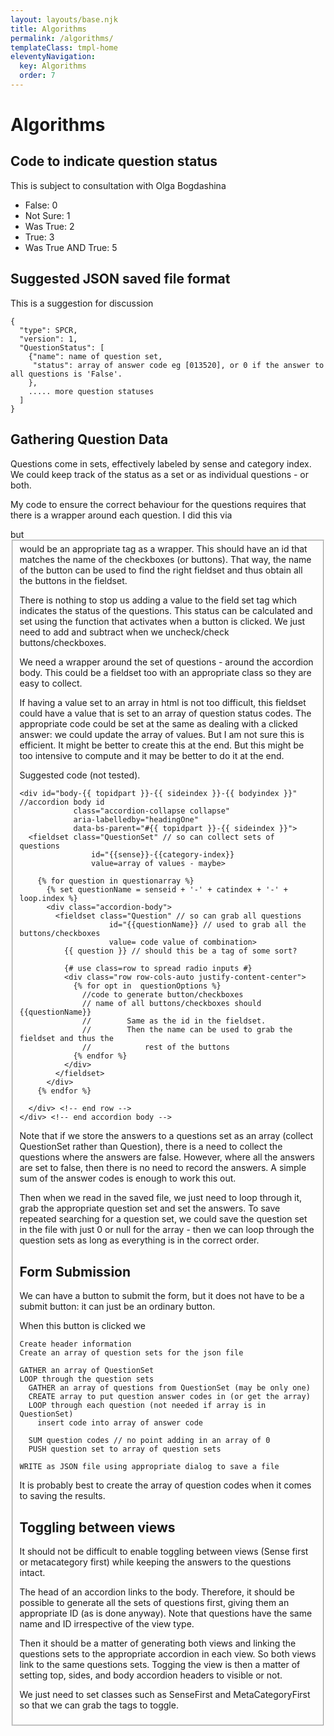 ```yaml
---
layout: layouts/base.njk
title: Algorithms
permalink: /algorithms/
templateClass: tmpl-home
eleventyNavigation:
  key: Algorithms
  order: 7
---
```

# Algorithms
## Code to indicate question status
This is subject to consultation with Olga Bogdashina
- False: 0
- Not Sure: 1
- Was True: 2
- True: 3
- Was True AND True: 5

## Suggested JSON saved file format
This is a suggestion for discussion

```
{
  "type": SPCR,
  "version": 1,
  "QuestionStatus": [
    {"name": name of question set,
     "status": array of answer code eg [013520], or 0 if the answer to all questions is 'False'.
    },
    ..... more question statuses
  ]
}
```

## Gathering Question Data
Questions come in sets, effectively labeled by sense and category index. We could keep track of the status as a set or as individual questions - or both.

My code to ensure the correct behaviour for the questions requires that there is a wrapper around each question. I did this via <form> but <fieldset> would be an appropriate tag as a wrapper. This should have an id that matches the name of the checkboxes (or buttons). That way, the name of the button can be used to find the right fieldset and thus obtain all the buttons in the fieldset.

There is nothing to stop us adding a value to the field set tag which indicates the status of the questions. This status can be calculated and set using the function that activates when a button is clicked. We just need to add and subtract when we uncheck/check buttons/checkboxes.

We need a wrapper around the set of questions - around the accordion body. This could be a fieldset too with an appropriate class so they are easy to collect.

If having a value set to an array in html is not too difficult, this fieldset could have a value that is set to an array of question status codes. The appropriate code could be set at the same as dealing with a clicked answer: we could update the array of values. But I am not sure this is efficient. It might be better to create this at the end. But this might be too intensive to compute and it may be better to do it at the end.

Suggested code (not tested). 

```
<div id="body-{{ topidpart }}-{{ sideindex }}-{{ bodyindex }}" //accordion body id
            class="accordion-collapse collapse" 
            aria-labelledby="headingOne"
            data-bs-parent="#{{ topidpart }}-{{ sideindex }}">
  <fieldset class="QuestionSet" // so can collect sets of questions
                id="{{sense}}-{{category-index}} 
                value=array of values - maybe>

    {% for question in questionarray %}
      {% set questionName = senseid + '-' + catindex + '-' + loop.index %}
      <div class="accordion-body">
        <fieldset class="Question" // so can grab all questions
                    id="{{questionName}} // used to grab all the buttons/checkboxes
                    value= code value of combination>
          {{ question }} // should this be a tag of some sort?

          {# use class=row to spread radio inputs #}
          <div class="row row-cols-auto justify-content-center">
            {% for opt in  questionOptions %}
              //code to generate button/checkboxes 
              // name of all buttons/checkboxes should {{questionName}}
              //        Same as the id in the fieldset.
              //        Then the name can be used to grab the fieldset and thus the 
              //            rest of the buttons
            {% endfor %}
          </div>
        </fieldset>
      </div>
    {% endfor %}

  </div> <!-- end row -->
</div> <!-- end accordion body -->
```

Note that if we store the answers to a questions set as an array (collect QuestionSet rather than Question), there is a need to collect the questions where the answers are false. However, where all the answers are set to false, then there is no need to record the answers. A simple sum of the answer codes is enough to work this out. 

Then when we read in the saved file, we just need to loop through it, grab the appropriate question set and set the answers. To save repeated searching for a question set, we could save the question set in the file with just 0 or null for the array - then we can loop through the question sets as long as everything is in the correct order.

## Form Submission
We can have a button to submit the form, but it does not have to be a submit button: it can just be an ordinary button.

When this button is clicked we 
```
Create header information
Create an array of question sets for the json file

GATHER an array of QuestionSet
LOOP through the question sets
  GATHER an array of questions from QuestionSet (may be only one)
  CREATE array to put question answer codes in (or get the array)
  LOOP through each question (not needed if array is in QuestionSet)
    insert code into array of answer code
  
  SUM question codes // no point adding in an array of 0
  PUSH question set to array of question sets

WRITE as JSON file using appropriate dialog to save a file
```

It is probably best to create the array of question codes when it comes to saving the results.

  


## Toggling between views
It should not be difficult to enable toggling between views (Sense first or metacategory first) while keeping the answers to the questions intact.

The head of an accordion links to the body. Therefore, it should be possible to generate all the sets of questions first, giving them an appropriate ID (as is done anyway). Note that questions have the same name and ID irrespective of the view type.

Then it should be a matter of generating both views and linking the questions sets to the appropriate accordion in each view. So both views link to the same questions sets. Togging the view is then a matter of setting top, sides, and body accordion headers to visible or not.

We just need to set classes such as SenseFirst and MetaCategoryFirst so that we can grab the tags to toggle.
